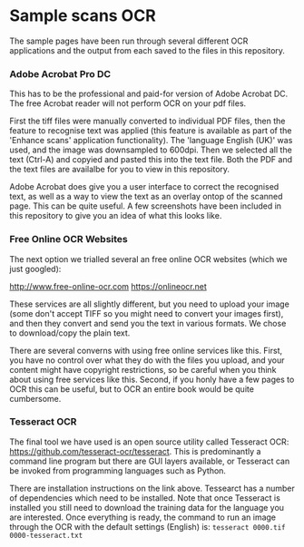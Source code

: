 # Sample scans OCR

The sample pages have been run through several different OCR applications and the output from each saved to the files in this repository.


### Adobe Acrobat Pro DC

This has to be the professional and paid-for version of Adobe Acrobat DC. The free Acrobat reader will not perform OCR on your pdf files.

First the tiff files were manually converted to individual PDF files, then the feature to recognise text was applied (this feature is available as part of the 'Enhance scans' application functionality). The 'language English (UK)' was used, and the image was downsampled to 600dpi. Then we selected all the text (Ctrl-A) and copyied and pasted this into the text file. Both the PDF and the text files are availalbe for you to view in this repository.

Adobe Acrobat does give you a user interface to correct the recognised text, as well as a way to view the text as an overlay ontop of the scanned page. This can be quite useful. A few screenshots have been included in this repository to give you an idea of what this looks like.


### Free Online OCR Websites

The next option we trialled several an free online OCR websites (which we just googled):

http://www.free-online-ocr.com
https://onlineocr.net

These services are all slightly different, but you need to upload your image (some don't accept TIFF so you might need to convert your images first), and then they convert and send you the text in various formats. We chose to download/copy the plain text.

There are several converns with using free online services like this. First, you have no control over what they do with the files you upload, and your content might have copyright restrictions, so be careful when you think about using free services like this. Second, if you honly have a few pages to OCR this can be useful, but to OCR an entire book would be quite cumbersome.


### Tesseract OCR

The final tool we have used is an open source utility called Tesseract OCR: https://github.com/tesseract-ocr/tesseract. This is predominantly a command line program but there are GUI layers available, or Tesseract can be invoked from programming languages such as Python.

There are installation instructions on the link above. Tessearct has a number of dependencies which need to be installed. Note that once Tesseract is installed you still need to download the training data for the language you are interested. Once everything is ready, the command to run an image through the OCR with the default settings (English) is: `tesseract 0000.tif 0000-tesseract.txt`

